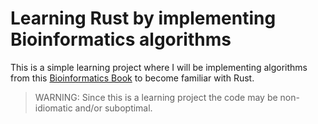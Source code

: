 # Learning Rust by implementing Bioinformatics algorithms

This is a simple learning project where I will be implementing algorithms from this [Bioinformatics Book](https://www.bioinformaticsalgorithms.org) to become familiar with Rust. 

> WARNING: Since this is a learning project the code may be non-idiomatic and/or suboptimal.   